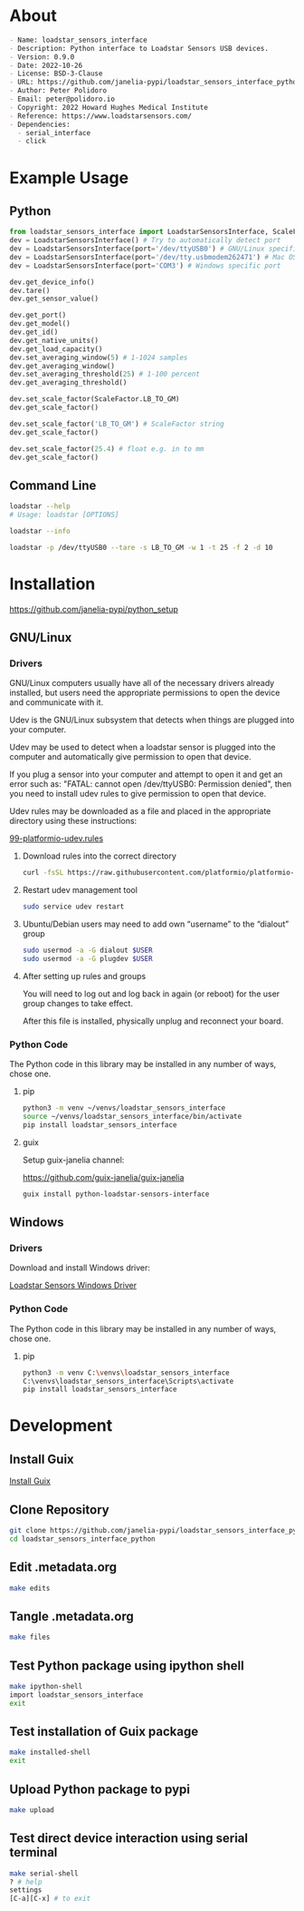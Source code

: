<!---
    This file is generated automatically from .metadata.org
    File edits may be overwritten!
    --->


# About

```markdown
- Name: loadstar_sensors_interface
- Description: Python interface to Loadstar Sensors USB devices.
- Version: 0.9.0
- Date: 2022-10-26
- License: BSD-3-Clause
- URL: https://github.com/janelia-pypi/loadstar_sensors_interface_python
- Author: Peter Polidoro
- Email: peter@polidoro.io
- Copyright: 2022 Howard Hughes Medical Institute
- Reference: https://www.loadstarsensors.com/
- Dependencies:
  - serial_interface
  - click
```


# Example Usage


## Python

```python
from loadstar_sensors_interface import LoadstarSensorsInterface, ScaleFactor
dev = LoadstarSensorsInterface() # Try to automatically detect port
dev = LoadstarSensorsInterface(port='/dev/ttyUSB0') # GNU/Linux specific port
dev = LoadstarSensorsInterface(port='/dev/tty.usbmodem262471') # Mac OS X specific port
dev = LoadstarSensorsInterface(port='COM3') # Windows specific port

dev.get_device_info()
dev.tare()
dev.get_sensor_value()

dev.get_port()
dev.get_model()
dev.get_id()
dev.get_native_units()
dev.get_load_capacity()
dev.set_averaging_window(5) # 1-1024 samples
dev.get_averaging_window()
dev.set_averaging_threshold(25) # 1-100 percent
dev.get_averaging_threshold()

dev.set_scale_factor(ScaleFactor.LB_TO_GM)
dev.get_scale_factor()

dev.set_scale_factor('LB_TO_GM') # ScaleFactor string
dev.get_scale_factor()

dev.set_scale_factor(25.4) # float e.g. in to mm
dev.get_scale_factor()
```


## Command Line

```sh
loadstar --help
# Usage: loadstar [OPTIONS]

```

```sh
loadstar --info

```

```sh
loadstar -p /dev/ttyUSB0 --tare -s LB_TO_GM -w 1 -t 25 -f 2 -d 10

```


# Installation

<https://github.com/janelia-pypi/python_setup>


## GNU/Linux


### Drivers

GNU/Linux computers usually have all of the necessary drivers already installed, but users need the appropriate permissions to open the device and communicate with it.

Udev is the GNU/Linux subsystem that detects when things are plugged into your computer.

Udev may be used to detect when a loadstar sensor is plugged into the computer and automatically give permission to open that device.

If you plug a sensor into your computer and attempt to open it and get an error such as: "FATAL: cannot open /dev/ttyUSB0: Permission denied", then you need to install udev rules to give permission to open that device.

Udev rules may be downloaded as a file and placed in the appropriate directory using these instructions:

[99-platformio-udev.rules](https://docs.platformio.org/en/stable/core/installation/udev-rules.html)

1.  Download rules into the correct directory

    ```sh
    curl -fsSL https://raw.githubusercontent.com/platformio/platformio-core/master/scripts/99-platformio-udev.rules | sudo tee /etc/udev/rules.d/99-platformio-udev.rules
    ```

2.  Restart udev management tool

    ```sh
    sudo service udev restart
    ```

3.  Ubuntu/Debian users may need to add own “username” to the “dialout” group

    ```sh
    sudo usermod -a -G dialout $USER
    sudo usermod -a -G plugdev $USER
    ```

4.  After setting up rules and groups

    You will need to log out and log back in again (or reboot) for the user group changes to take effect.
    
    After this file is installed, physically unplug and reconnect your board.


### Python Code

The Python code in this library may be installed in any number of ways, chose one.

1.  pip

    ```sh
    python3 -m venv ~/venvs/loadstar_sensors_interface
    source ~/venvs/loadstar_sensors_interface/bin/activate
    pip install loadstar_sensors_interface
    ```

2.  guix

    Setup guix-janelia channel:
    
    <https://github.com/guix-janelia/guix-janelia>
    
    ```sh
    guix install python-loadstar-sensors-interface
    ```


## Windows


### Drivers

Download and install Windows driver:

[Loadstar Sensors Windows Driver](https://www.loadstarsensors.com/drivers-for-usb-load-cells-and-load-cell-interfaces.html)


### Python Code

The Python code in this library may be installed in any number of ways, chose one.

1.  pip

    ```sh
    python3 -m venv C:\venvs\loadstar_sensors_interface
    C:\venvs\loadstar_sensors_interface\Scripts\activate
    pip install loadstar_sensors_interface
    ```


# Development


## Install Guix

[Install Guix](https://guix.gnu.org/manual/en/html_node/Binary-Installation.html)


## Clone Repository

```sh
git clone https://github.com/janelia-pypi/loadstar_sensors_interface_python
cd loadstar_sensors_interface_python
```


## Edit .metadata.org

```sh
make edits
```


## Tangle .metadata.org

```sh
make files
```


## Test Python package using ipython shell

```sh
make ipython-shell
import loadstar_sensors_interface
exit
```


## Test installation of Guix package

```sh
make installed-shell
exit
```


## Upload Python package to pypi

```sh
make upload
```


## Test direct device interaction using serial terminal

```sh
make serial-shell
? # help
settings
[C-a][C-x] # to exit
```